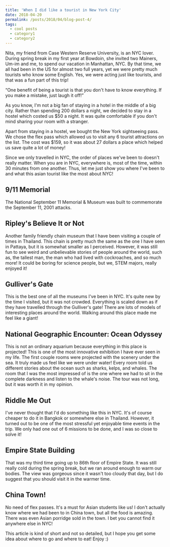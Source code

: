 ```yaml
---
title: 'When I did like a tourist in New York City'
date: 2018-04-20
permalink: /posts/2018/04/blog-post-4/
tags:
  - cool posts
  - category1
  - category2
---
```


Nita, my friend from Case Western Reserve University, is an NYC lover. During spring break in my first year at Bowdoin, she invited two Mainers, Um-im and me, to spend our vacation in Manhattan, NYC. By that time, we all had been in the US for almost two full years, yet we were pretty much tourists who know some English. Yes, we were acting just like tourists, and that was a fun part of this trip! 



“One benefit of being a tourist is that you don't have to know everything. If you make a mistake, just laugh it off!”

As you know, I'm not a big fan of staying in a hotel in the middle of a big city. Rather than spending 200 dollars a night, we decided to stay in a hostel which costed us $50 a night. It was quite comfortable if you don't mind sharing your room with a stranger. 

Apart from staying in a hostel, we bought the New York sightseeing pass. We chose the flex pass which allowed us to visit any 6 tourist attractions on the list. The cost was $159, so it was about 27 dollars a place which helped us save quite a lot of money! 

Since we only travelled in NYC, the order of places we've been to doesn't really matter. When you are in NYC, everywhere is, most of the time, within 30 minutes from one another. 
Thus, let me just show you where I've been to and what this asian tourist like the most about NYC! 


9/11 Memorial 
------

The National September 11 Memorial & Museum was built to commemorate the September 11, 2001 attacks. 


Ripley's Believe It or Not
------

Another family friendly chain museum that I have been visiting a couple of times in Thailand. This chain is pretty much the same as the one I have seen in Pattaya, but it is somewhat smaller as I perceived. However, it was still fun to see weird and unbelievable stories of people around the world, such as, the tallest man, the man who had lived with cockroaches, and so much more! It could be boring for science people, but we, STEM majors, really enjoyed it! 





Gulliver's Gate
------

This is the best one of all the museums I've been in NYC. It's quite new by the time I visited, but it was not crowded. Everything is scaled down as if they have travelled through the Gulliver's gate! There are lots of models of interesting places around the world. Walking around this place made me feel like a giant! 










National Geographic Encounter: Ocean Odyssey
------

This is not an ordinary aquarium because everything in this place is projected! This is one of the most innovative exhibition I have ever seen in my life. The first couple rooms were projected with the scenery under the sea. It truly made us feel like we were under water! Every room told us different stories about the ocean such as sharks, kelps, and whales. The room that I was the most impressed of is the one where we had to sit in the complete darkness and listen to the whale's noise. The tour was not long, but it was worth it in my opinion. 










Riddle Me Out
------

I've never thought that I'd do something like this in NYC. It's of course cheaper to do it in Bangkok or somewhere else in Thailand. However, it turned out to be one of the most stressful yet enjoyable time events in the trip. We only had one out of 6 missions to be done, and I was so close to solve it!  





Empire State Building
------

That was my third time going up to 86th floor of Empire State. It was still really cold during the spring break, but we ran around enough to warm our bodies. The view was gorgeous since it wasn't too cloudy that day, but I do suggest that you should visit it in the warmer time.





China Town! 
------
No need of flex passes. It's a must for Asian students like us! I don't actually know where we had been to in China town, but all the food is amazing. There was even Asian porridge sold in the town. I bet you cannot find it anywhere else in NYC!





This article is kind of short and not so detailed, but I hope you get some idea about where to go and where to eat! Enjoy :)

